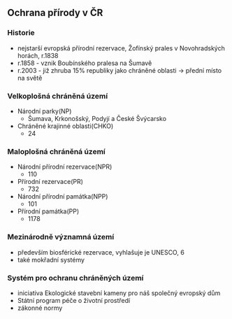 ## Ochrana přírody v ČR

### Historie

- nejstarší evropská přírodní rezervace, Žofínský prales v Novohradských horách, r.1838
- r.1858 - vznik Boubínského pralesa na Šumavě
- r.2003 - již zhruba 15% republiky jako chráněné oblasti -> přední místo na světě

### Velkoplošná chráněná území

- Národní parky(NP)
  - Šumava, Krkonošský, Podyjí a České Švýcarsko
- Chráněné krajinné oblasti(CHKO)
  - 24

### Maloplošná chráněná území

- Národní přírodní rezervace(NPR)
  - 110
- Přírodní rezervace(PR)
  - 732
- Národní přírodní památka(NPP)
  - 101
- Přírodní památka(PP)
  - 1178

### Mezinárodně významná území

- především biosférické rezervace, vyhlašuje je UNESCO, 6
- také mokřadní systémy

### Systém pro ochranu chráněných území

- iniciativa Ekologické stavební kameny pro náš společný evropský dům
- Státní program péče o životní prostředí
- zákonné normy

